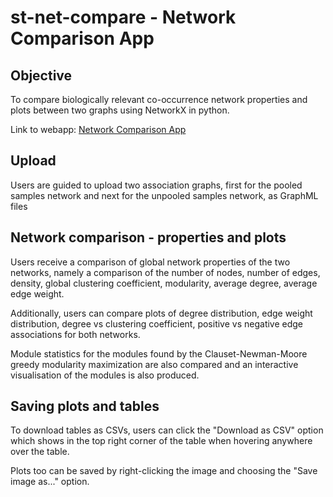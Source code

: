 # st-net-compare - Network Comparison App

## Objective

To compare biologically relevant co-occurrence network properties and plots between two graphs using NetworkX in python.

Link to webapp: [Network Comparison App](https://st-net-compare.streamlit.app/)

## Upload

Users are guided to upload two association graphs, first for the pooled samples network and next for the unpooled samples network, as GraphML files

## Network comparison - properties and plots

Users receive a comparison of global network properties of the two networks, namely a comparison of the number of nodes, number of edges, density, global clustering coefficient, modularity, average degree, average edge weight.

Additionally, users can compare plots of degree distribution, edge weight distribution, degree vs clustering coefficient, positive vs negative edge associations for both networks.

Module statistics for the modules found by the Clauset-Newman-Moore greedy modularity maximization are also compared and an interactive visualisation of the modules is also produced.

## Saving plots and tables

To download tables as CSVs, users can click the "Download as CSV" option which shows in the top right corner of the table when hovering anywhere over the table. 

Plots too can be saved by right-clicking the image and choosing the "Save image as..." option.
